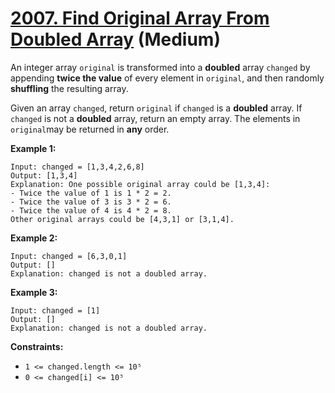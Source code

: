# [2007. Find Original Array From Doubled Array][link] (Medium)

[link]: https://leetcode.cn/problems/find-original-array-from-doubled-array/

An integer array `original` is transformed into a **doubled** array `changed` by appending **twice
the value** of every element in `original`, and then randomly **shuffling** the resulting array.

Given an array `changed`, return `original` if  `changed` is a **doubled** array. If  `changed` is
not a **doubled** array, return an empty array. The elements in `original`may be returned in **any**
order.

**Example 1:**

```
Input: changed = [1,3,4,2,6,8]
Output: [1,3,4]
Explanation: One possible original array could be [1,3,4]:
- Twice the value of 1 is 1 * 2 = 2.
- Twice the value of 3 is 3 * 2 = 6.
- Twice the value of 4 is 4 * 2 = 8.
Other original arrays could be [4,3,1] or [3,1,4].
```

**Example 2:**

```
Input: changed = [6,3,0,1]
Output: []
Explanation: changed is not a doubled array.
```

**Example 3:**

```
Input: changed = [1]
Output: []
Explanation: changed is not a doubled array.
```

**Constraints:**

- `1 <= changed.length <= 10⁵`
- `0 <= changed[i] <= 10⁵`
